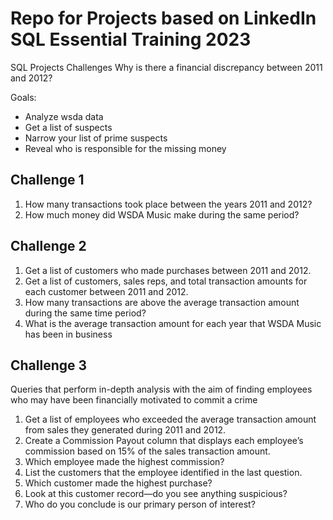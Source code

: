 # Repo for Projects based on LinkedIn SQL Essential Training 2023 #

SQL Projects Challenges
Why is there a financial discrepancy between 2011 and 2012?

Goals:

* Analyze wsda data
* Get a list of suspects
* Narrow your list of prime suspects
* Reveal who is responsible for the missing money

## Challenge 1 ##

1. How many transactions took place between the years 2011 and 2012?
2. How much money did WSDA Music make during the same period?

## Challenge 2 ##

1. Get a list of customers who made purchases between 2011 and 2012.
2. Get a list of customers, sales reps, and total transaction amounts for each customer
between 2011 and 2012.
3. How many transactions are above the average transaction amount during the same
time period?
4. What is the average transaction amount for each year that WSDA Music has been
in business

## Challenge 3 ##

Queries that perform in-depth analysis with the aim of finding employees who may have been financially motivated to commit a crime

1. Get a list of employees who exceeded the average transaction amount from sales they
generated during 2011 and 2012.
2. Create a Commission Payout column that displays each employee’s commission
based on 15% of the sales transaction amount.
3. Which employee made the highest commission?
4. List the customers that the employee identified in the last question.
5. Which customer made the highest purchase?
6. Look at this customer record—do you see anything suspicious?
7. Who do you conclude is our primary person of interest?
